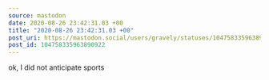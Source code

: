 ```yaml
---
source: mastodon
date: 2020-08-26 23:42:31.03 +00
title: "2020-08-26 23:42:31.03 +00"
post_uri: https://mastodon.social/users/gravely/statuses/104758335963890922
post_id: 104758335963890922
---
```

ok, I did not anticipate sports


